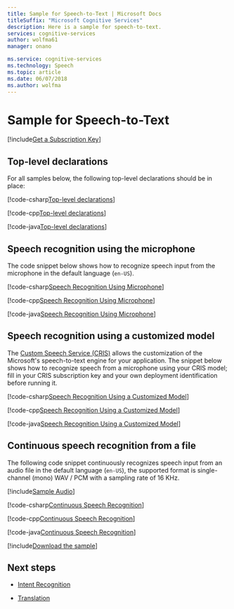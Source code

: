 ```yaml
---
title: Sample for Speech-to-Text | Microsoft Docs
titleSuffix: "Microsoft Cognitive Services"
description: Here is a sample for speech-to-text.
services: cognitive-services
author: wolfma61
manager: onano

ms.service: cognitive-services
ms.technology: Speech
ms.topic: article
ms.date: 06/07/2018
ms.author: wolfma
---
```


# Sample for Speech-to-Text

[!include[Get a Subscription Key](../../../includes/cognitive-services-speech-service-get-subscription-key.md)]

## Top-level declarations

For all samples below, the following top-level declarations should be in place:

[!code-csharp[Top-level declarations](~/samples-cognitive-services-speech-sdk/samples/csharp/sharedcontent/console/speech_recognition_samples.cs#toplevel)]

[!code-cpp[Top-level declarations](~/samples-cognitive-services-speech-sdk/samples/cpp/windows/console/samples/speech_recognition_samples.cpp#toplevel)]

[!code-java[Top-level declarations](~/samples-cognitive-services-speech-sdk/samples/java/jre/console/src/com/microsoft/cognitiveservices/speech/samples/console/SpeechRecognitionSamples.java#toplevel)]

## Speech recognition using the microphone

The code snippet below shows how to recognize speech input from the microphone in the default language (`en-US`).

[!code-csharp[Speech Recognition Using Microphone](~/samples-cognitive-services-speech-sdk/samples/csharp/sharedcontent/console/speech_recognition_samples.cs#recognitionWithMicrophone)]

[!code-cpp[Speech Recognition Using Microphone](~/samples-cognitive-services-speech-sdk/samples/cpp/windows/console/samples/speech_recognition_samples.cpp#SpeechRecognitionWithMicrophone)]

[!code-java[Speech Recognition Using Microphone](~/samples-cognitive-services-speech-sdk/samples/java/jre/console/src/com/microsoft/cognitiveservices/speech/samples/console/SpeechRecognitionSamples.java#recognitionWithMicrophone)]

## Speech recognition using a customized model

The [Custom Speech Service (CRIS)](https://www.cris.ai/) allows the customization of the Microsoft's speech-to-text engine for your application. The snippet below shows how to recognize speech from a microphone using your CRIS model; fill in your CRIS subscription key and your own deployment identification before running it.

[!code-csharp[Speech Recognition Using a Customized Model](~/samples-cognitive-services-speech-sdk/samples/csharp/sharedcontent/console/speech_recognition_samples.cs#recognitionCustomized)]

[!code-cpp[Speech Recognition Using a Customized Model](~/samples-cognitive-services-speech-sdk/samples/cpp/windows/console/samples/speech_recognition_samples.cpp#SpeechRecognitionUsingCustomizedModel)]

[!code-java[Speech Recognition Using a Customized Model](~/samples-cognitive-services-speech-sdk/samples/java/jre/console/src/com/microsoft/cognitiveservices/speech/samples/console/SpeechRecognitionSamples.java#recognitionCustomized)]

## Continuous speech recognition from a file

The following code snippet continuously recognizes speech input from an audio file in the default language (`en-US`), the supported format is single-channel (mono) WAV / PCM with a sampling rate of 16 KHz.

[!include[Sample Audio](../../../includes/cognitive-services-speech-service-sample-audio.md)]

[!code-csharp[Continuous Speech Recognition](~/samples-cognitive-services-speech-sdk/samples/csharp/sharedcontent/console/speech_recognition_samples.cs#recognitionContinuousWithFile)]

[!code-cpp[Continuous Speech Recognition](~/samples-cognitive-services-speech-sdk/samples/cpp/windows/console/samples/speech_recognition_samples.cpp#SpeechContinuousRecognitionWithFile)]

[!code-java[Continuous Speech Recognition](~/samples-cognitive-services-speech-sdk/samples/java/jre/console/src/com/microsoft/cognitiveservices/speech/samples/console/SpeechRecognitionSamples.java#recognitionContinuousWithFile)]

[!include[Download the sample](../../../includes/cognitive-services-speech-service-speech-sdk-sample-download-h2.md)]

## Next steps

- [Intent Recognition](./intent.md)

- [Translation](./translation.md)
